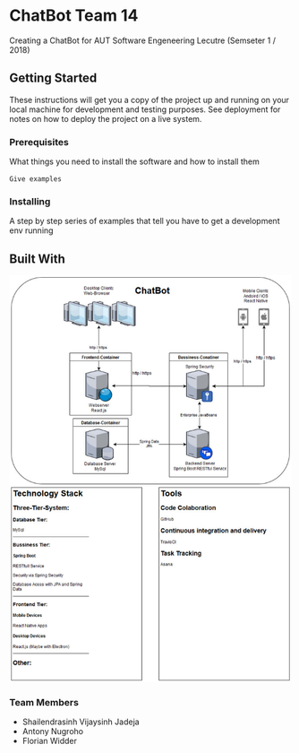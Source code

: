 # ChatBot Team 14

Creating a ChatBot for AUT Software Engeneering Lecutre (Semseter 1 / 2018)

## Getting Started

These instructions will get you a copy of the project up and running on your local machine for development and testing purposes. See deployment for notes on how to deploy the project on a live system.

### Prerequisites

What things you need to install the software and how to install them

```
Give examples
```

### Installing

A step by step series of examples that tell you have to get a development env running

## Built With

![Technology Stack](https://raw.githubusercontent.com/Assignment-1B-Team-14/ChatBot/master/TechnologyStack.jpg)

### Team Members
- Shailendrasinh Vijaysinh Jadeja
- Antony Nugroho
- Florian Widder

